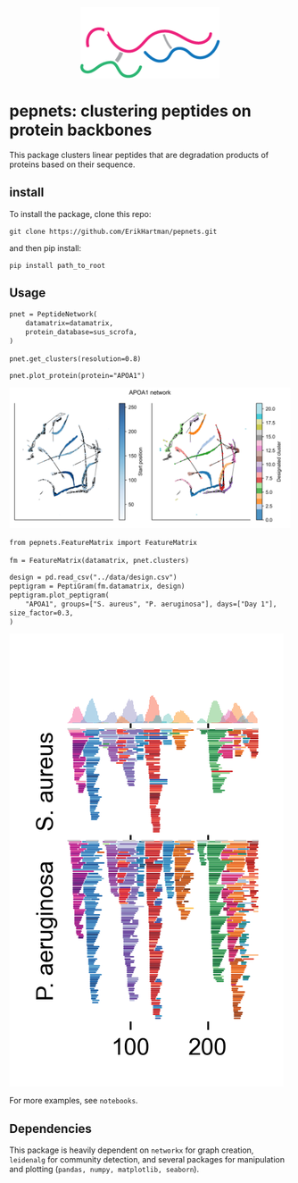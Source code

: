 <p align="center">
    <img src="logo.png", width="250" />
<p>

# pepnets: clustering peptides on protein backbones

This package clusters linear peptides that are degradation products of proteins based on their sequence.

## install
To install the package, clone this repo:
```
git clone https://github.com/ErikHartman/pepnets.git
```
and then pip install:
```
pip install path_to_root
```
## Usage


```
pnet = PeptideNetwork(
    datamatrix=datamatrix,
    protein_database=sus_scrofa,
)

pnet.get_clusters(resolution=0.8)
```
```
pnet.plot_protein(protein="APOA1")
```
![network](plots/APOA1.png "network")
```
from pepnets.FeatureMatrix import FeatureMatrix

fm = FeatureMatrix(datamatrix, pnet.clusters)
```
```
design = pd.read_csv("../data/design.csv")
peptigram = PeptiGram(fm.datamatrix, design)
peptigram.plot_peptigram(
    "APOA1", groups=["S. aureus", "P. aeruginosa"], days=["Day 1"], size_factor=0.3,
)
```
![peptigram](plots/APOA1_pg.png "peptigram")

For more examples, see `notebooks`.

## Dependencies
This package is heavily dependent on `networkx` for graph creation, `leidenalg` for community detection, and several packages for manipulation and plotting (`pandas, numpy, matplotlib, seaborn`).